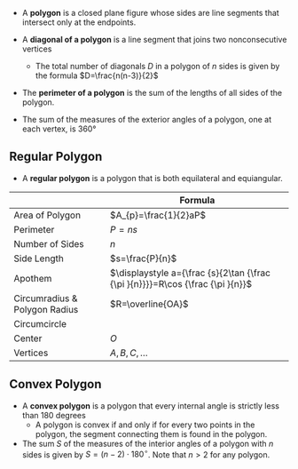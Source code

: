 
- A **polygon** is a closed plane figure whose sides are line segments that intersect only at the endpoints.
- A **diagonal of a polygon** is a line segment that joins two nonconsecutive vertices
	- The total number of diagonals $D$ in a polygon of $n$ sides is given by the formula $D=\frac{n(n-3)}{2}$

- The **perimeter of a polygon** is the sum of the lengths of all sides of the polygon.
- The sum of the measures of the exterior angles of a polygon, one at each vertex, is 360°

## Regular Polygon

- A **regular polygon** is a polygon that is both equilateral and equiangular.

|                               | Formula                                                                         |
| ----------------------------- | ------------------------------------------------------------------------------- |
| Area of Polygon               | $A_{p}=\frac{1}{2}aP$                                                           |
| Perimeter                     | $P=ns$                                                                          |
| Number of Sides               | $n$                                                                             |
| Side Length                   | $s=\frac{P}{n}$                                                                 |
| Apothem                       | $\displaystyle  a={\frac {s}{2\tan {\frac {\pi }{n}}}}=R\cos {\frac {\pi }{n}}$ |
| Circumradius & Polygon Radius | $R=\overline{OA}$                                                                             |
| Circumcircle                  |                                                                                 |
| Center                        | $O$                                                                             |
| Vertices                      | $A,B,C,\dots$                                                                                |

## Convex Polygon

- A **convex polygon** is a polygon that every internal angle is strictly less than 180 degrees
	- A polygon is convex if and only if for every two points in the polygon, the segment connecting them is found in the polygon.
- The sum $S$ of the measures of the interior angles of a polygon with $n$ sides is given by $S=(n-2)\cdot180^\circ$. Note that $n>2$ for any polygon.